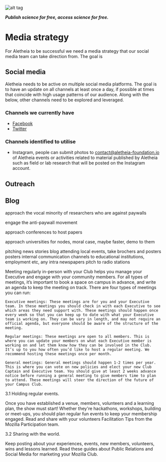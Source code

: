 ![alt tag](https://cloud.githubusercontent.com/assets/24201238/24583976/ced4c43e-179f-11e7-9c40-c0988c346f55.png)

_**Publish science for free, access science for free.**_

# Media strategy

For Aletheia to be successful we need a media strategy that our social media team can take direction from. The goal is 

## Social media
Aletheia needs to be active on multiple social media platforms. The goal is to have an update on all channels at least once a day, if possible at times that coincide with high usage patterns of our audience. Along with the below, other channels need to be explored and leveraged.

### Channels we currently have
* [Facebook](https://www.facebook.com/aletheiaf)
* [Twitter](https://twitter.com/aletheia_f)

### Channels identified to utilise
* Instagram, people can submit photos to contact@aletheia-foundation.io of Aletheia events or activities related to material published by Aletheia such as field or lab research that will be posted on the Instagram account.

## Outreach

## Blog

approach the vocal minority of researchers who are against paywalls

engage the anti-paywall movement

approach conferences to host papers

approach universities for nodes, moral case, maybe faster, demo to them

pitching news stories
 blog
 attending local events, take brochers and posters
 posters
 internal communication channels to educational institutions, employment etc, any intra newspapers
 pitch to radio stations
 
 Meeting regularly in-person with your Club helps you manage your Executive and engage with your community members. For all types of meetings, it’s important to book a space on campus in advance, and write an agenda to keep the meeting on track. There are four types of meetings you can run:

    Executive meetings: These meetings are for you and your Executive team. In these meetings you should check in with each Executive to see which areas they need support with. These meetings should happen once every week so that you can keep up to date with what your Executive team is working on. They can be vary in length, and may not require an official agenda, but everyone should be aware of the structure of the meeting.

    Regular meetings: These meetings are open to all members. This is where you can update your members on what each Executive member is working on and let them know how they can be involved in the Club. It’s up to you how often you’d like to host a regular meeting. We recommend hosting these meetings once per month.

    General meetings: General meetings should happen 1-2 times per year. This is where you can vote on new policies and elect your new Club Captain and Executive team. You should give at least 2 weeks advance notice before running a general meeting to give members time to plan to attend. These meetings will steer the direction of the future of your Campus Club.

3.1 Holding regular events.

Once you have established a venue, members, volunteers and a learning plan, the show must start! Whether they're hackathons, workshops, building or meet-ups, you should plan regular fun events to keep your membership engaged. Read and share with your volunteers Facilitation Tips from the Mozilla Participation team.

3.2 Sharing with the world.

Keep posting about your experiences, events, new members, volunteers, wins and lessons learned. Read these guides about Public Relations and Social Media for marketing your Mozilla Club. 
